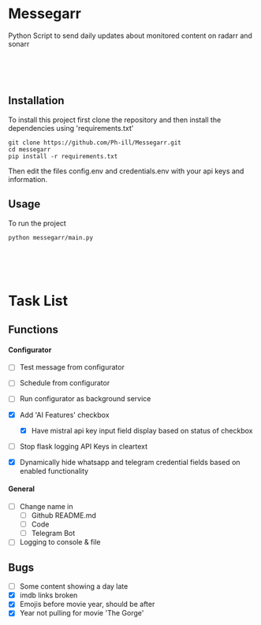 # Messegarr

Python Script to send daily updates about monitored content on radarr and sonarr

<br>
<br>
<br>


## Installation

To install this project first clone the repository and then install the dependencies using 'requirements.txt' 
```
git clone https://github.com/Ph-ill/Messegarr.git
cd messegarr
pip install -r requirements.txt
```
Then edit the files config.env and credentials.env with your api keys and information.


## Usage
To run the project
```
python messegarr/main.py
```
<br>
<br>
<br>

# Task List

## Functions

#### Configurator

- [ ] Test message from configurator
- [ ] Schedule from configurator
- [ ] Run configurator as background service
- [X] Add 'AI Features' checkbox
  - [X] Have mistral api key input field display based on status of checkbox
- [ ] Stop flask logging API Keys in cleartext
- [X]  Dynamically hide whatsapp and telegram credential fields based on enabled functionality


#### General

- [ ] Change name in
  - [ ] Github README.md
  - [ ] Code
  - [ ] Telegram Bot
- [ ] Logging to console & file

## Bugs

- [ ] Some content showing a day late
- [X] imdb links broken
- [X] Emojis before movie year, should be after
- [X] Year not pulling for movie 'The Gorge'
